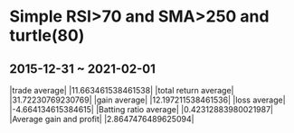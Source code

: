 # Simple RSI>70 and SMA>250 and turtle(80)
## 2015-12-31 ~ 2021-02-01
|trade average| |11.663461538461538|
|total return average| |31.72230769230769|
|gain average| |12.197211538461536|
|loss average| |-4.664134615384615|
|Batting ratio average| |0.42312883980021987|
|Average gain and profit| |2.8647476489625094|


